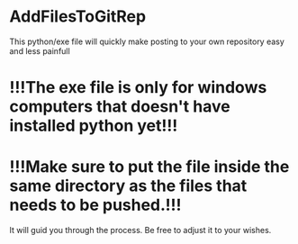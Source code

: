 # AddFilesToGitRep
This python/exe file will quickly make posting to your own repository easy and less painfull
# !!!The exe file is only for windows computers that doesn't have installed python yet!!!
# !!!Make sure to put the file inside the same directory as the files that needs to be pushed.!!!
It will guid you through the process.
Be free to adjust it to your wishes.
